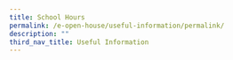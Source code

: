 ```yaml
---
title: School Hours
permalink: /e-open-house/useful-information/permalink/
description: ""
third_nav_title: Useful Information
---
```

